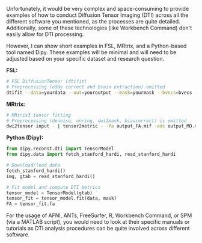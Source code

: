 Unfortunately, it would be very complex and space-consuming to provide examples of how to conduct Diffusion Tensor Imaging (DTI) across all the different software you mentioned, as the processes are quite detailed. Additionally, some of these technologies (like Workbench Command) don't easily allow for DTI processing.

However, I can show short examples in FSL, MRtrix, and a Python-based tool named Dipy. These examples will be minimal and will need to be adjusted based on your specific dataset and research question.

**FSL:**
```bash
# FSL DiffusionTensor (dtifit)
# Preprocessing (eddy correct and brain extraction) omitted
dtifit --data=yourdata --out=youroutput --mask=yourmask --bvecs=bvecs --bvals=bvals
```

**MRtrix:**

```bash
# MRtrix3 tensor fitting
# Preprocessing (denoise, unring, dwi2mask, biascorrect) is omitted
dwi2tensor input - | tensor2metric - -fa output_FA.mif -adc output_MD.mif -rd output_RD.mif -ad output_AD.mif
```

**Python (Dipy):**

```python
from dipy.reconst.dti import TensorModel
from dipy.data import fetch_stanford_hardi, read_stanford_hardi

# Download/load data
fetch_stanford_hardi()
img, gtab = read_stanford_hardi()

# Fit model and compute DTI metrics
tensor_model = TensorModel(gtab)
tensor_fit = tensor_model.fit(data, mask)
FA = tensor_fit.fa
```
For the usage of AFNI, ANTs, FreeSurfer, R, Workbench Command, or SPM (via a MATLAB script), you would need to look at their specific manuals or tutorials as DTI analysis procedures can be quite involved across different software.